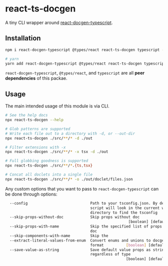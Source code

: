 # react-ts-docgen

A tiny CLI wrapper around [react-docgen-typescript](https://github.com/styleguidist/react-docgen-typescript).

## Installation

```bash
npm i react-docgen-typescript @types/react react-ts-docgen typescript --save-dev

# yarn
yarn add react-docgen-typescript @types/react react-ts-docgen typescript --dev
```

`react-docgen-typescript`, `@types/react`, and `typescript` are all **peer dependencies** of this packae.

## Usage

The main intended usage of this module is via CLI.

```bash
# See the help docs
npx react-ts-docgen --help

# Glob patterns are supported
# Write each file out to a directory with -d, or --out-dir
npx react-ts-docgen ./src/**/* -d ./out

# Filter extensions with -x
npx react-ts-docgen ./src/**/* -x tsx -d ./out

# Full globbing goodness is supported
npx react-ts-docgen ./src/**/*.{ts,tsx}

# Concat all doclets into a single file
npx react-ts-docgen ./src/**/* -o ./out/doclet/files.json
```

Any custom options that you want to pass to `react-docgen-typescript` can be done through options:

```bash
  --config                            Path to your tsconfig.json. By default the
                                      script will look in the current working
                                      directory to find the tsconfig    [string]
  --skip-props-without-doc            Skip props without doc
                                                       [boolean] [default: true]
  --skip-props-with-name              Skip the specified list of props without
                                      doc                                [array]
  --skip-components-with-name         Skip the                           [array]
  --extract-literal-values-from-enum  Convert enums and unions to docgen enum
                                      format          [boolean] [default: false]
  --save-value-as-string              Save default value props as strings
                                      regardless of type
                                                      [boolean] [default: false]
```
